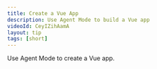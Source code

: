 ```yaml
---
title: Create a Vue App
description: Use Agent Mode to build a Vue app
videoId: CeyIZihAamA
layout: tip
tags: [short]
---
```


Use Agent Mode to create a Vue app.